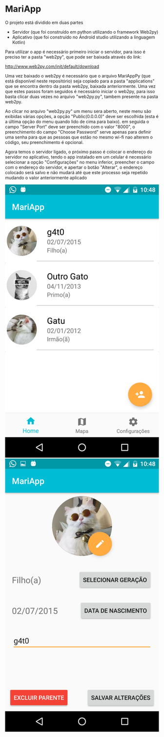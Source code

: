 # MariApp

O projeto está dividido em duas partes

- Servidor (que foi construído em python utilizando o framework Web2py)
- Aplicativo (que foi construído no Android studio utilizando a linguagem Kotlin)

Para utilizar o app é necessário primeiro iniciar o servidor, para isso é preciso ter a pasta "web2py",
que pode ser baixada através do link:

http://www.web2py.com/init/default/download

Uma vez baixado o web2py é necessário que o arquivo MariAppPy (que está disponível neste repositório)
seja copiado para a pasta "applications" que se encontra dentro da pasta web2py, baixada anteriormente.
Uma vez que estes passos foram seguidos é necessário iniciar o web2py, para isso basta clicar duas
vezes no arquivo "web2py.py", tambem presente na pasta web2py.

Ao clicar no arquivo "web2py.py" um menu sera aberto, neste menu são exibidas várias opções, a opção
"Public(0.0.0.0)" deve ser escolhida (esta é a última opção do menu quando lido de cima para baixo).
em seguida o campo "Server Port" deve ser preenchido com o valor "8000", o preenchimento do campo
"Choose Password" serve apenas para definir uma senha para que as pessoas que estão no mesmo wi-fi
nao alterem o código, seu preenchimento é opcional.

Agora temos o servidor ligado, o próximo passo é colocar o endereço do servidor no aplicativo,
tendo o app instalado em um celular é necessário selecionar a opção "Configurações" no menu inferior,
preencher o campo com o endereço do servidor, e apertar o botão "Alterar", o endereço colocado será
salvo e não mudará até que este processo seja repetido mudando o valor anteriormente aplicado


![alt text](Screenshot_20170828-224837.png)
![alt text](Screenshot_20170828-224854.png)

